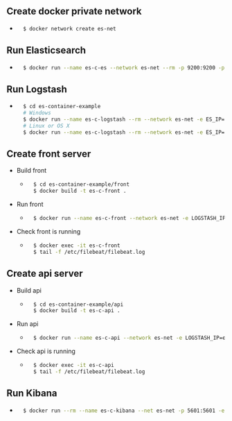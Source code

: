 ## Create docker private network
- ```bash
    $ docker network create es-net
  ```

## Run Elasticsearch
- ```bash
    $ docker run --name es-c-es --network es-net --rm -p 9200:9200 -p 9300:9300 -e "action.auto_create_index:true" -e "discovery.type=single-node" docker.elastic.co/elasticsearch/elasticsearch:7.15.0
  ```

## Run Logstash
- ```bash
    $ cd es-container-example
    # Windows
    $ docker run --name es-c-logstash --rm --network es-net -e ES_IP=es-c-es -v %cd%/config/logstash/:/usr/share/logstash/pipeline/ docker.elastic.co/logstash/logstash:7.15.0
    # Linux or OS X
    $ docker run --name es-c-logstash --rm --network es-net -e ES_IP=es-c-es -v ./config/logstash/:/usr/share/logstash/pipeline/ docker.elastic.co/logstash/logstash:7.15.0
  ```

## Create front server
- Build front
  - ```bash
      $ cd es-container-example/front
      $ docker build -t es-c-front .
    ```
- Run front
  - ```bash
      $ docker run --name es-c-front --network es-net -e LOGSTASH_IP=es-c-logstash -p 8000:80 -it -d es-c-front
    ```
- Check front is running
  - ```bash
      $ docker exec -it es-c-front
      $ tail -f /etc/filebeat/filebeat.log
    ```

## Create api server
- Build api
  - ```bash
      $ cd es-container-example/api
      $ docker build -t es-c-api .
    ```
- Run api
  - ```bash
      $ docker run --name es-c-api --network es-net -e LOGSTASH_IP=es-c-logstash -p 8080:8080 -it -d es-c-api
    ```
- Check api is running
  - ```bash
      $ docker exec -it es-c-api
      $ tail -f /etc/filebeat/filebeat.log
    ```

## Run Kibana
- ```bash
    $ docker run --rm --name es-c-kibana --net es-net -p 5601:5601 -e "ELASTICSEARCH_HOSTS=http://es-c-es:9200" docker.elastic.co/kibana/kibana:7.15.0
  ```
